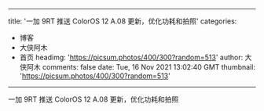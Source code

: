 
---
title: '一加 9RT 推送 ColorOS 12 A.08 更新，优化功耗和拍照'
categories: 
 - 博客
 - 大侠阿木
 - 首页
headimg: 'https://picsum.photos/400/300?random=513'
author: 大侠阿木
comments: false
date: Tue, 16 Nov 2021 13:02:40 GMT
thumbnail: 'https://picsum.photos/400/300?random=513'
---

<div>   
一加 9RT 推送 ColorOS 12 A.08 更新，优化功耗和拍照  
</div>
            